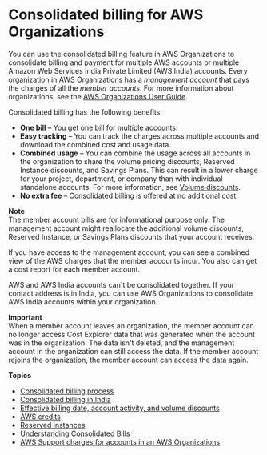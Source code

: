 # Consolidated billing for AWS Organizations<a name="consolidated-billing"></a>

You can use the consolidated billing feature in AWS Organizations to consolidate billing and payment for multiple AWS accounts or multiple Amazon Web Services India Private Limited \(AWS India\) accounts\. Every organization in AWS Organizations has a *management account* that pays the charges of all the *member accounts*\. For more information about organizations, see the [AWS Organizations User Guide](https://docs.aws.amazon.com/organizations/latest/userguide/)\.

Consolidated billing has the following benefits:
+ **One bill** – You get one bill for multiple accounts\.
+ **Easy tracking** – You can track the charges across multiple accounts and download the combined cost and usage data\.
+ **Combined usage** – You can combine the usage across all accounts in the organization to share the volume pricing discounts, Reserved Instance discounts, and Savings Plans\. This can result in a lower charge for your project, department, or company than with individual standalone accounts\. For more information, see [Volume discounts](useconsolidatedbilling-effective.md#useconsolidatedbilling-discounts)\.
+ **No extra fee** – Consolidated billing is offered at no additional cost\. 

**Note**  
The member account bills are for informational purpose only\. The management account might reallocate the additional volume discounts, Reserved Instance, or Savings Plans discounts that your account receives\.

If you have access to the management account, you can see a combined view of the AWS charges that the member accounts incur\. You also can get a cost report for each member account\.

AWS and AWS India accounts can't be consolidated together\. If your contact address is in India, you can use AWS Organizations to consolidate AWS India accounts within your organization\.

**Important**  
When a member account leaves an organization, the member account can no longer access Cost Explorer data that was generated when the account was in the organization\. The data isn't deleted, and the management account in the organization can still access the data\. If the member account rejoins the organization, the member account can access the data again\.

**Topics**
+ [Consolidated billing process](useconsolidatedbilling-procedure.md)
+ [Consolidated billing in India](useconsolidatedbilling-India.md)
+ [Effective billing date, account activity, and volume discounts](useconsolidatedbilling-effective.md)
+ [AWS credits](useconsolidatedbilling-credits.md)
+ [Reserved instances](ri-behavior.md)
+ [Understanding Consolidated Bills](con-bill-blended-rates.md)
+ [AWS Support charges for accounts in an AWS Organizations](consolidatedbilling-support.md)